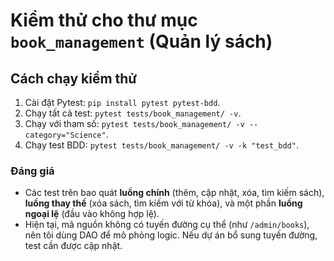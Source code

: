 # Kiểm thử cho thư mục `book_management` (Quản lý sách)

## Cách chạy kiểm thử

1. Cài đặt Pytest: `pip install pytest pytest-bdd`.
2. Chạy tất cả test: `pytest tests/book_management/ -v`.
3. Chạy với tham số: `pytest tests/book_management/ -v --category="Science"`.
4. Chạy test BDD: `pytest tests/book_management/ -v -k "test_bdd"`.

### Đáng giá

- Các test trên bao quát **luồng chính** (thêm, cập nhật, xóa, tìm kiếm sách), **luồng thay thế** (xóa sách, tìm kiếm với từ khóa), và một phần **luồng ngoại lệ** (đầu vào không hợp lệ).
- Hiện tại, mã nguồn không có tuyến đường cụ thể (như `/admin/books`), nên tôi dùng DAO để mô phỏng logic. Nếu dự án bổ sung tuyến đường, test cần được cập nhật.
